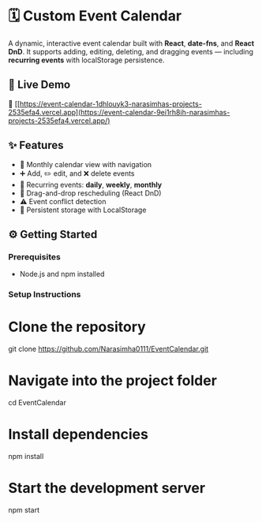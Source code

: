 # 🗓️ Custom Event Calendar

A dynamic, interactive event calendar built with **React**, **date-fns**, and **React DnD**. It supports adding, editing, deleting, and dragging events — including **recurring events** with localStorage persistence.

## 🚀 Live Demo  
🔗 [[https://event-calendar-1dhlouyk3-narasimhas-projects-2535efa4.vercel.app](https://event-calendar-9ei1rh8ih-narasimhas-projects-2535efa4.vercel.app/)

## ✨ Features
- 📅 Monthly calendar view with navigation
- ➕ Add, ✏️ edit, and ❌ delete events
- 🔁 Recurring events: **daily**, **weekly**, **monthly**
- 🎯 Drag-and-drop rescheduling (React DnD)
- ⚠️ Event conflict detection
- 💾 Persistent storage with LocalStorage

## ⚙️ Getting Started

### Prerequisites
- Node.js and npm installed

### Setup Instructions

# Clone the repository
git clone https://github.com/Narasimha0111/EventCalendar.git

# Navigate into the project folder
cd EventCalendar

# Install dependencies
npm install

# Start the development server
npm start



